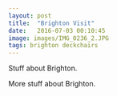 ```yaml
---
layout: post
title:  "Brighton Visit"
date:   2016-07-03 00:10:45
image: images/IMG_0236_2.JPG
tags: brighton deckchairs
---
```

Stuff about Brighton.

More stuff about Brighton.
